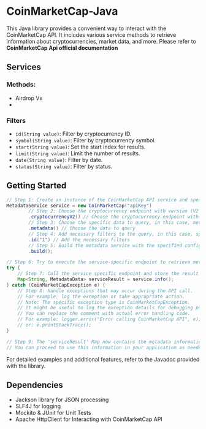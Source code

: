 ﻿# CoinMarketCap-Java

This Java library provides a convenient way to interact with the CoinMarketCap API. It includes various service methods to retrieve information about cryptocurrencies, market data, and more.
Please refer to  **CoinMarketCap Api official documentation**

## Services 

### Methods:
- Airdrop Vx
- 
### Filters
- `id(String value)`: Filter by cryptocurrency ID.
- `symbol(String value)`: Filter by cryptocurrency symbol.
- `start(String value)`: Set the start index for results.
- `limit(String value)`: Limit the number of results.
- `date(String value)`: Filter by date.
- `status(String value)`: Filter by status.
  
## Getting Started

```java 
// Step 1: Create an instance of the CoinMarketCap API service and specify the API key.
MetadataService service = new CoinMarketCap("apiKey")
        // Step 2: Choose the cryptocurrency endpoint with version (V2 in this case).
        .cryptocurrencyV2() // Choose the cryptocurrency endpoint with version
        // Step 3: Choose the specific data to query, in this case, metadata.
        .metadata() // Choose the data to query
        // Step 4: Add necessary filters to the query, in this case, specifying the cryptocurrency IDs (1).
        .id("1") // Add the necessary filters
        // Step 5: Build the metadata service with the specified configuration.
        .build();

// Step 6: Try to execute the service-specific endpoint to retrieve metadata.
try {
    // Step 7: Call the service specific endpoint and store the result in the 'serviceResult' Map.
    Map<String, MetadataData> serviceResult = service.info();
} catch (CoinMarketCapException e) {
    // Step 8: Handle exceptions that may occur during the API call.
    // For example, log the exception or take appropriate action.
    // Note: The specific exception type is CoinMarketCapException.
    // It might be useful to log the exception details for debugging purposes.
    // You can replace the comment with actual error handling code.
    // For example: logger.error("Error calling CoinMarketCap API", e);
    // or: e.printStackTrace();
}

// Step 9: The 'serviceResult' Map now contains the metadata information retrieved from the CoinMarketCap API.
// You can proceed to use this information in your application as needed. 
```

For detailed examples and additional features, refer to the Javadoc provided with the library.

## Dependencies
- Jackson library for JSON processing
- SLF4J for logging
- Mockito & JUnit for Unit Tests
- Apache HttpClient for Interacting with CoinMarketCap API
